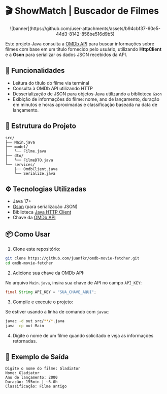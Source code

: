 # 🎬 ShowMatch | Buscador de Filmes

<p align="center">
  ![banner](https://github.com/user-attachments/assets/b94cbf37-60e5-44d3-8142-856be516d9b5)
</p>

Este projeto Java consulta a [OMDb API](https://www.omdbapi.com/) para buscar informações 
sobre filmes com base em um título fornecido pelo usuário, utilizando **HttpClient** e
a **Gson** para serializar os dados JSON recebidos da API.

## 🧠 Funcionalidades
- Leitura do título do filme via terminal
- Consulta à OMDb API utilizando HTTP
- Desserialização de JSON para objetos Java utilizando a biblioteca `Gson`
- Exibição de informações do filme: nome, ano de lançamento, duração em minutos e horas aproximadas e classificação baseada na data de lançamento.

## 📁 Estrutura do Projeto
```
src/
├── Main.java
├── model/
│   └── Filme.java
├── dto/
│   └── FilmeDTO.java
└── services/
    ├── OmdbClient.java
    └── Serialize.java
```

## ⚙️ Tecnologias Utilizadas
- Java 17+
- [Gson](https://github.com/google/gson) (para serialização JSON)
- Biblioteca [Java HTTP Client](https://docs.oracle.com/en/java/javase/17/docs/api/java.net.http/java/net/http/HttpClient.html)
- Chave da [OMDb API](https://www.omdbapi.com/apikey.aspx)

## 📦 Como Usar

1. Clone este repositório:
```bash
git clone https://github.com/juanfkr/omdb-movie-fetcher.git
cd omdb-movie-fetcher
```

2. Adicione sua chave da OMDb API:

No arquivo `Main.java`, insira sua chave de API no campo `API_KEY`:
```java
final String API_KEY = "SUA_CHAVE_AQUI";
```

3. Compile e execute o projeto:

Se estiver usando a linha de comando com `javac`:
```bash
javac -d out src/**/*.java
java -cp out Main
```

4. Digite o nome de um filme quando solicitado e veja as informações retornadas.

## 📌 Exemplo de Saída
```
Digite o nome do filme: Gladiator
Nome: Gladiator
Ano de lançamento: 2000
Duração: 155min | ~3.0h
Classificação: Filme antigo
```
